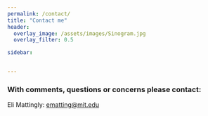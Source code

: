 ```yaml
---
permalink: /contact/
title: "Contact me"
header:
  overlay_image: /assets/images/Sinogram.jpg
  overlay_filter: 0.5

sidebar:


---
```


### With comments, questions or concerns please contact:

Eli Mattingly: ematting@mit.edu

